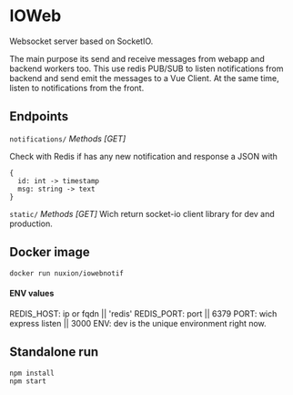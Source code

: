 # IOWeb #

Websocket server based on SocketIO. 

The main purpose its send and receive messages from webapp and backend workers too.
This use redis PUB/SUB to listen notifications from backend and send emit the messages to a Vue Client. At the same time, listen to notifications from the front.

## Endpoints ##

`notifications/` *Methods [GET]*

Check with Redis if has any new notification and response a JSON with
```
{ 
  id: int -> timestamp
  msg: string -> text
}
```
`static/` *Methods [GET]*
Wich return socket-io client library for dev and production.

## Docker image

```
docker run nuxion/iowebnotif
```
#### ENV values ####
REDIS_HOST: ip or fqdn  || 'redis'
REDIS_PORT: port || 6379
PORT: wich express listen || 3000
ENV: dev is the unique environment right now.

## Standalone run ##
```
npm install
npm start
```

